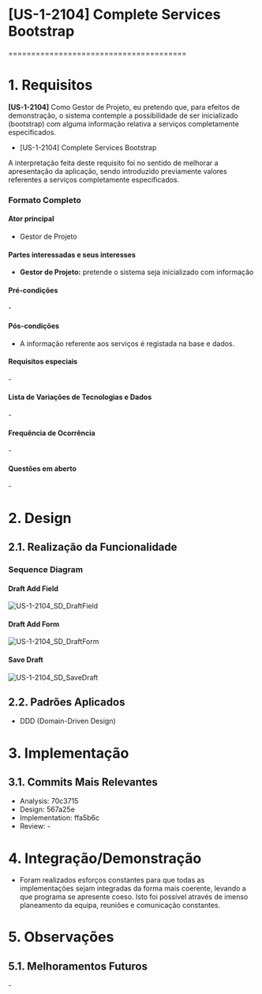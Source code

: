# [US-1-2104] Complete Services Bootstrap
=======================================


# 1. Requisitos

**[US-1-2104]** Como Gestor de Projeto, eu pretendo que, para efeitos de demonstração, o sistema contemple a
possibilidade de ser inicializado (bootstrap) com alguma informação relativa a serviços completamente especificados.

- [US-1-2104] Complete Services Bootstrap

A interpretação feita deste requisito foi no sentido de melhorar a apresentação
da aplicação, sendo introduzido previamente valores referentes a serviços completamente especificados.

### Formato Completo

#### Ator principal

* Gestor de Projeto

#### Partes interessadas e seus interesses

* **Gestor de Projeto:** pretende o sistema seja inicializado com informação

#### Pré-condições

\-

#### Pós-condições

* A informação referente aos serviços é registada na base e dados.

#### Requisitos especiais

\-

#### Lista de Variações de Tecnologias e Dados

\-

#### Frequência de Ocorrência

\-

#### Questões em aberto

\-

# 2. Design

## 2.1. Realização da Funcionalidade

###	Sequence Diagram

#### Draft Add Field

![US-1-2104_SD_DraftField](US-1-2104_SD_DraftField.svg)

#### Draft Add Form

![US-1-2104_SD_DraftForm](US-1-2104_SD_DraftForm.svg)

#### Save Draft

![US-1-2104_SD_SaveDraft](US-1-2104_SD_SaveDraft.svg)

## 2.2. Padrões Aplicados

* DDD (Domain-Driven Design)

# 3. Implementação

## 3.1. Commits Mais Relevantes

* Analysis: 70c3715
* Design: 567a25e
* Implementation: ffa5b6c
* Review: -

# 4. Integração/Demonstração

* Foram realizados esforços constantes para que todas as implementações sejam integradas da forma mais coerente, levando a que programa se apresente coeso. 
Isto foi possível através de imenso planeamento da equipa, reuniões e comunicação constantes.

# 5. Observações

## 5.1. Melhoramentos Futuros
\-




